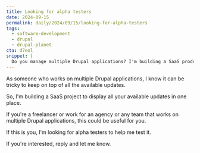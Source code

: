 ```yaml
---
title: Looking for alpha testers
date: 2024-09-15
permalink: daily/2024/09/15/looking-for-alpha-testers
tags:
  - software-development
  - drupal
  - drupal-planet
cta: d7eol
snippet: |
  Do you manage multiple Drupal applications? I'm building a SaaS product and am looking for alpha testers.
---
```


As someone who works on multiple Drupal applications, I know it can be tricky to keep on top of all the available updates.

So, I'm building a SaaS project to display all your available updates in one place.

If you're a freelancer or work for an agency or any team that works on multiple Drupal applications, this could be useful for you.

If this is you, I'm looking for alpha testers to help me test it.

If you're interested, reply and let me know.
